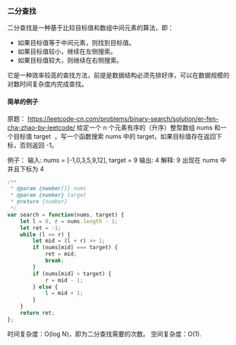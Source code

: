 ### 二分查找
二分查找是一种基于比较目标值和数组中间元素的算法，即：

- 如果目标值等于中间元素，则找到目标值。
- 如果目标值较小，继续在左侧搜索。
- 如果目标值较大，则继续在右侧搜索。

它是一种效率较高的查找方法，前提是数据结构必须先排好序，可以在数据规模的对数时间复杂度内完成查找。

#### 简单的例子
原题： https://leetcode-cn.com/problems/binary-search/solution/er-fen-cha-zhao-by-leetcode/
给定一个 n 个元素有序的（升序）整型数组 nums 和一个目标值 target  ，写一个函数搜索 nums 中的 target，如果目标值存在返回下标，否则返回 -1。

例子：
输入: nums = [-1,0,3,5,9,12], target = 9
输出: 4
解释: 9 出现在 nums 中并且下标为 4

```js
/**
 * @param {number[]} nums
 * @param {number} target
 * @return {number}
 */
var search = function(nums, target) {
    let l = 0, r = nums.length - 1;
    let ret = -1;
    while (l <= r) {
        let mid = (l + r) >> 1;
        if (nums[mid] === target) {
            ret = mid; 
            break;
        }    
        if (nums[mid] > target) {
            r = mid - 1;
        } else {
            l = mid + 1;
        }
    }
    return ret;
};
```

时间复杂度：O(log N)，即为二分查找需要的次数。
空间复杂度：O(1).